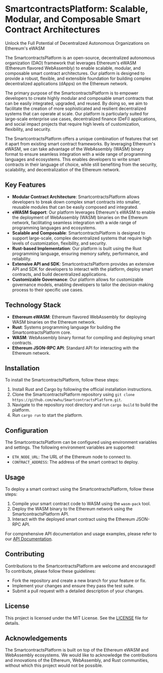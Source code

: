 # SmartcontractsPlatform: Scalable, Modular, and Composable Smart Contract Architectures
Unlock the Full Potential of Decentralized Autonomous Organizations on Ethereum's eWASM

The SmartcontractsPlatform is an open-source, decentralized autonomous organization (DAO) framework that leverages Ethereum's eWASM (Ethereum flavored WebAssembly) to enable scalable, modular, and composable smart contract architectures. Our platform is designed to provide a robust, flexible, and extensible foundation for building complex decentralized applications (dApps) on the Ethereum network.

The primary purpose of the SmartcontractsPlatform is to empower developers to create highly modular and composable smart contracts that can be easily integrated, upgraded, and reused. By doing so, we aim to facilitate the creation of more sophisticated and resilient decentralized systems that can operate at scale. Our platform is particularly suited for large-scale enterprise use cases, decentralized finance (DeFi) applications, and social impact projects that require high levels of customization, flexibility, and security.

The SmartcontractsPlatform offers a unique combination of features that set it apart from existing smart contract frameworks. By leveraging Ethereum's eWASM, we can take advantage of the WebAssembly (WASM) binary format to ensure seamless integration with a wide range of programming languages and ecosystems. This enables developers to write smart contracts in their language of choice, while still benefiting from the security, scalability, and decentralization of the Ethereum network.

## Key Features

* **Modular Contract Architecture**: SmartcontractsPlatform allows developers to break down complex smart contracts into smaller, reusable modules that can be easily composed and integrated.
* **eWASM Support**: Our platform leverages Ethereum's eWASM to enable the deployment of WebAssembly (WASM) binaries on the Ethereum network, facilitating seamless integration with a wide range of programming languages and ecosystems.
* **Scalable and Composable**: SmartcontractsPlatform is designed to support large-scale, complex decentralized systems that require high levels of customization, flexibility, and security.
* **Rust-based Implementation**: Our platform is built using the Rust programming language, ensuring memory safety, performance, and reliability.
* **Extensive API and SDK**: SmartcontractsPlatform provides an extensive API and SDK for developers to interact with the platform, deploy smart contracts, and build decentralized applications.
* **Customizable Governance**: Our platform allows for customizable governance models, enabling developers to tailor the decision-making process to their specific use cases.

## Technology Stack

* **Ethereum eWASM**: Ethereum flavored WebAssembly for deploying WASM binaries on the Ethereum network.
* **Rust**: Systems programming language for building the SmartcontractsPlatform core.
* **WASM**: WebAssembly binary format for compiling and deploying smart contracts.
* **Ethereum JSON-RPC API**: Standard API for interacting with the Ethereum network.

## Installation

To install the SmartcontractsPlatform, follow these steps:

1. Install Rust and Cargo by following the official installation instructions.
2. Clone the SmartcontractsPlatform repository using `git clone https://github.com/ewhu/SmartcontractsPlatform.git`.
3. Navigate to the repository root directory and run `cargo build` to build the platform.
4. Run `cargo run` to start the platform.

## Configuration

The SmartcontractsPlatform can be configured using environment variables and settings. The following environment variables are supported:

* `ETH_NODE_URL`: The URL of the Ethereum node to connect to.
* `CONTRACT_ADDRESS`: The address of the smart contract to deploy.

## Usage

To deploy a smart contract using the SmartcontractsPlatform, follow these steps:

1. Compile your smart contract code to WASM using the `wasm-pack` tool.
2. Deploy the WASM binary to the Ethereum network using the SmartcontractsPlatform API.
3. Interact with the deployed smart contract using the Ethereum JSON-RPC API.

For comprehensive API documentation and usage examples, please refer to our [API Documentation](https://github.com/ewhu/SmartcontractsPlatform/blob/main/docs/API.md).

## Contributing

Contributions to the SmartcontractsPlatform are welcome and encouraged! To contribute, please follow these guidelines:

* Fork the repository and create a new branch for your feature or fix.
* Implement your changes and ensure they pass the test suite.
* Submit a pull request with a detailed description of your changes.

## License

This project is licensed under the MIT License. See the [LICENSE](https://github.com/ewhu/SmartcontractsPlatform/blob/main/LICENSE) file for details.

## Acknowledgements

The SmartcontractsPlatform is built on top of the Ethereum eWASM and WebAssembly ecosystems. We would like to acknowledge the contributions and innovations of the Ethereum, WebAssembly, and Rust communities, without which this project would not be possible.